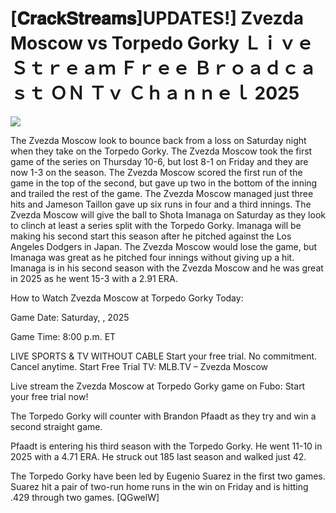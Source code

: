 # [𝐂𝐫𝐚𝐜𝐤𝐒𝐭𝐫𝐞𝐚𝐦𝐬]UPDATES!] Zvezda Moscow vs Torpedo Gorky Ｌｉｖｅ Ｓｔｒｅａｍ Ｆｒｅｅ Ｂｒｏａｄｃａｓｔ ＯＮ Ｔｖ Ｃｈａｎｎｅｌ  2025  
  
  
[![](https://i.imgur.com/qSNzIqt.png)](https://movie.rssnews.media/ZwHvOLwDr.php)  
  
The Zvezda Moscow look to bounce back from a loss on Saturday night when they take on the Torpedo Gorky. The Zvezda Moscow took the first game of the series on Thursday 10-6, but lost 8-1 on Friday and they are now 1-3 on the season. The Zvezda Moscow scored the first run of the game in the top of the second, but gave up two in the bottom of the inning and trailed the rest of the game. The Zvezda Moscow managed just three hits and Jameson Taillon gave up six runs in four and a third innings. The Zvezda Moscow will give the ball to Shota Imanaga on Saturday as they look to clinch at least a series split with the Torpedo Gorky. Imanaga will be making his second start this season after he pitched against the Los Angeles Dodgers in Japan. The Zvezda Moscow would lose the game, but Imanaga was great as he pitched four innings without giving up a hit. Imanaga is in his second season with the Zvezda Moscow and he was great in 2025 as he went 15-3 with a 2.91 ERA.

How to Watch Zvezda Moscow at Torpedo Gorky Today:

Game Date: Saturday, , 2025

Game Time: 8:00 p.m. ET

LIVE SPORTS & TV WITHOUT CABLE
Start your free trial. No commitment. Cancel anytime.
Start Free Trial
TV: MLB.TV – Zvezda Moscow

Live stream the Zvezda Moscow at Torpedo Gorky game on Fubo: Start your free trial now!

The Torpedo Gorky will counter with Brandon Pfaadt as they try and win a second straight game.

Pfaadt is entering his third season with the Torpedo Gorky. He went 11-10 in 2025 with a 4.71 ERA. He struck out 185 last season and walked just 42.

The Torpedo Gorky have been led by Eugenio Suarez in the first two games. Suarez hit a pair of two-run home runs in the win on Friday and is hitting .429 through two games. [QGwelW]